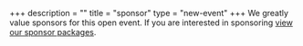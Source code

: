 +++
description = ""
title = "sponsor"
type = "new-event"
+++
We greatly value sponsors for this open event.  If you are interested in sponsoring [view our sponsor packages](http://www.devopsdaysaustin.com/#sponsors).